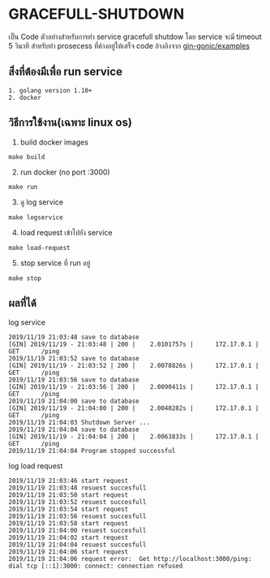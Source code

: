 # GRACEFULL-SHUTDOWN

เป็น Code ตัวอย่างสำหรับการทำ service gracefull shutdow โดย service จะมี timeout 5 วินาที สำหรับทำ prosecess ที่ค้างอยู่ให้เสร็จ code อ้างอิงจาก [gin-gonic/examples](https://github.com/gin-gonic/examples/blob/master/graceful-shutdown/graceful-shutdown/server.go)

## สิ่งที่ต้องมีเพื่อ run service

```text
1. golang version 1.10+
2. docker
```

## วิธีการใช้งาน(เฉพาะ linux os)

1. build docker images
```text
make build
```

2. run docker (no port :3000)
```text
make run
```

3. ดู log service
```text
make logservice
```

4. load request เข้าไปยัง service
```text
make load-request
```

5. stop service ที่ run อยู่
```text
make stop
```

## ผลที่ได้

log service
```log
2019/11/19 21:03:48 save to database
[GIN] 2019/11/19 - 21:03:48 | 200 |    2.0101757s |      172.17.0.1 | GET      /ping
2019/11/19 21:03:52 save to database
[GIN] 2019/11/19 - 21:03:52 | 200 |    2.0078826s |      172.17.0.1 | GET      /ping
2019/11/19 21:03:56 save to database
[GIN] 2019/11/19 - 21:03:56 | 200 |    2.0090411s |      172.17.0.1 | GET      /ping
2019/11/19 21:04:00 save to database
[GIN] 2019/11/19 - 21:04:00 | 200 |    2.0040282s |      172.17.0.1 | GET      /ping
2019/11/19 21:04:03 Shutdown Server ...
2019/11/19 21:04:04 save to database
[GIN] 2019/11/19 - 21:04:04 | 200 |    2.0063833s |      172.17.0.1 | GET      /ping
2019/11/19 21:04:04 Program stopped successful
```

log load request
```log
2019/11/19 21:03:46 start request
2019/11/19 21:03:48 resuest succesfull
2019/11/19 21:03:50 start request
2019/11/19 21:03:52 resuest succesfull
2019/11/19 21:03:54 start request
2019/11/19 21:03:56 resuest succesfull
2019/11/19 21:03:58 start request
2019/11/19 21:04:00 resuest succesfull
2019/11/19 21:04:02 start request
2019/11/19 21:04:04 resuest succesfull
2019/11/19 21:04:06 start request
2019/11/19 21:04:06 request error:  Get http://localhost:3000/ping: dial tcp [::1]:3000: connect: connection refused
```